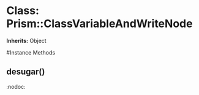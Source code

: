 # Class: Prism::ClassVariableAndWriteNode
**Inherits:** Object
    




#Instance Methods
## desugar() [](#method-i-desugar)
:nodoc:


